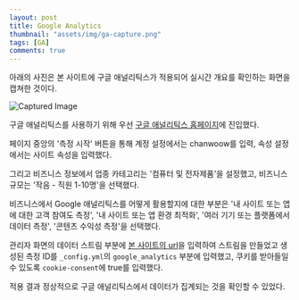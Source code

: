 ```yaml
---
layout: post
title: Google Analytics
thumbnail: "assets/img/ga-capture.png"
tags: [GA]
comments: true
---
```



아래의 사진은 본 사이트에 구글 애널리틱스가 적용되어 실시간 개요를 확인하는 화면을 캡쳐한 것이다.

![Captured Image]({{"/assets/img/ga-capture.png"|relative_url}})


구글 애널리틱스를 사용하기 위해 우선 [구글 애널리틱스 홈페이지](https://analytics.google.com/analytics/web/provision/#/provision)에 진입했다.

페이지 중앙의 '측정 시작' 버튼을 통해 계정 설정에서는 chanwoow를 입력, 속성 설정에서는 사이트 속성을 입력했다.

그리고 비즈니스 정보에서 업종 카테고리는 '컴퓨터 및 전자제품'을 설정했고, 비즈니스 규모는 '작음 - 직원 1-10명'을 선택했다.

비즈니스에서 Google 애널리틱스를 어떻게 활용할지에 대한 부분은 '내 사이트 또는 앱에 대한 고객 참여도 측정', '내 사이트 또는 앱 환경 최적화', '여러 기기 또는 플랫폼에서 데이터 측정', '콘텐츠 수익성 측정'을 선택했다.

관리자 화면의 데이터 스트림 부분에 [본 사이트의 url](https://chanwoow.github.io/)을 입력하여 스트림을 만들었고 생성된 측정 ID를 `_config.yml`의 `google_analytics` 부분에 입력했고, 쿠키를 받아들일 수 있도록 `cookie-consent`에 true를 입력했다.

적용 결과 정상적으로 구글 애널리틱스에서 데이터가 집계되는 것을 확인할 수 있었다.